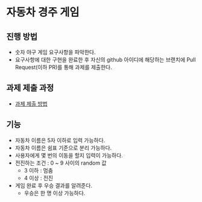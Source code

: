 # 자동차 경주 게임
## 진행 방법
* 숫자 야구 게임 요구사항을 파악한다.
* 요구사항에 대한 구현을 완료한 후 자신의 github 아이디에 해당하는 브랜치에 Pull Request(이하 PR)를 통해 과제를 제출한다.

## 과제 제출 과정
* [과제 제출 방법](https://github.com/next-step/nextstep-docs/tree/master/precourse)

## 기능 
* 자동차 이름은 5자 이하로 입력 가능하다.
* 자동차 이름은 쉼표 기준으로 분리 가능하다.
* 사용자에게 몇 번의 이동을 할지 입력이 가능하다.
* 전진하는 조건 : 0 ~ 9 사이의 random 값
    - 3 이하 : 멈춤
    - 4 이상 : 전진
* 게임 완료 후 우승 결과를 알려준다.
    - 우승은 한 명 이상 가능하다.